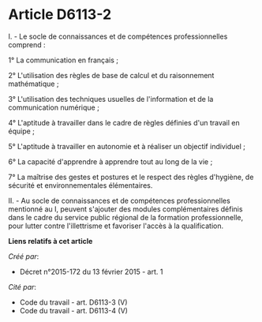 # Article D6113-2

I. - Le socle de connaissances et de compétences professionnelles comprend :

1° La communication en français ;

2° L'utilisation des règles de base de calcul et du raisonnement mathématique ;

3° L'utilisation des techniques usuelles de l'information et de la communication numérique ;

4° L'aptitude à travailler dans le cadre de règles définies d'un travail en équipe ;

5° L'aptitude à travailler en autonomie et à réaliser un objectif individuel ;

6° La capacité d'apprendre à apprendre tout au long de la vie ;

7° La maîtrise des gestes et postures et le respect des règles d'hygiène, de sécurité et environnementales élémentaires.

II. - Au socle de connaissances et de compétences professionnelles mentionné au I, peuvent s'ajouter des modules
complémentaires définis dans le cadre du service public régional de la formation professionnelle, pour lutter contre
l'illettrisme et favoriser l'accès à la qualification.

**Liens relatifs à cet article**

_Créé par_:

  - Décret n°2015-172 du 13 février 2015 - art. 1

_Cité par_:

  - Code du travail - art. D6113-3 (V)
  - Code du travail - art. D6113-4 (V)
